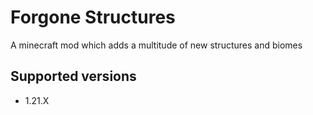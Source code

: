 # Forgone Structures
A minecraft mod which adds a multitude of new structures and biomes

## Supported versions
- 1.21.X